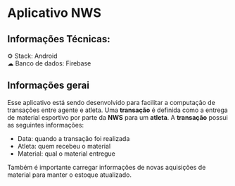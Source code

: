 # Aplicativo NWS

## Informações Técnicas:
⚙ Stack: Android <br>
☁ Banco de dados: Firebase

## Informações gerai

Esse aplicativo está sendo desenvolvido para facilitar a computação de transações entre agente e atleta.
Uma **transação** é definida como a entrega de material esportivo por parte da **NWS** para um **atleta**. A **transação** possui as seguintes informações:

- Data: quando a transação foi realizada
- Atleta: quem recebeu o material
- Material: qual o material entregue

Também é importante carregar informações de novas aquisições de material para manter o estoque atualizado.
